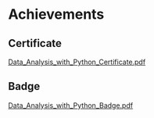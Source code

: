 

# Achievements
## Certificate
[Data_Analysis_with_Python_Certificate.pdf](https://prod-files-secure.s3.us-west-2.amazonaws.com/03e82b26-cccb-4906-bb56-adabcbdc0655/1aa3a050-2338-4a85-85d5-899bad17a31c/Data_Analysis_with_Python_Certificate.pdf?X-Amz-Algorithm=AWS4-HMAC-SHA256&X-Amz-Content-Sha256=UNSIGNED-PAYLOAD&X-Amz-Credential=ASIAZI2LB4663D6JHJZN%2F20250129%2Fus-west-2%2Fs3%2Faws4_request&X-Amz-Date=20250129T051410Z&X-Amz-Expires=3600&X-Amz-Security-Token=IQoJb3JpZ2luX2VjEHsaCXVzLXdlc3QtMiJGMEQCIE3P5jti%2FZ4T3yDisWW9tu6%2FGlj9j0z5vMDGat8wx4lPAiBT%2B671agn8wkDd5PUGsrVTk3ShVW5irNfmCIQeNKxTPyqIBAiE%2F%2F%2F%2F%2F%2F%2F%2F%2F%2F8BEAAaDDYzNzQyMzE4MzgwNSIMr6oWTCjI6f3VGFpuKtwDDpaPpe%2F5mUpaEGj%2BimB0z3zqX%2F86yy1eCTpJ9UiAh7TmfB8wA4lGfFMg6Pq2VhAS%2B0zH140FtNtPS3Yprjsusu%2BnN8S5Bxt1iZ9dj36i56TzDQjsc9hHgEfnwq3mZe68rM%2Bq0M8ccw%2FEVgyksN4RjuB3KQ7ELZWlZNdAVaupEKlMaUF5vo1QpHTpI5iBeKMoib97MxSLxx%2BPvk4dGCY%2Fbqmwo3bngouhTzodSEFBzBOZ7GQhtHhOUxCY39fKJAhV%2FUa0tu%2FkoFBJfPJowyHdYGBZXjhKnQj3GFgtVICtXFpw9BIrrGp%2B%2B38wcJhGcNdZNVm2pBAWkTa57TDTJMYfOfE%2FpNSlVC1tj9eBfKkWg2f0GPpvD%2FLXCRzd2dBaAXZw8wr1rYFUbGUnxaSWBA4c30l6h%2FWsmTsiHIUtxvKEvBF98VtL1wiwWnZg73WdpMJVv8oZIrinG7k5FTkbUcfKg3FCqH1J49k682ItJ99yWIwWF9vXkM8%2BhhNtiB%2FPCMr2sgF0YHFlBwlOeSiOByydi6WA%2F4j7XeZpQPTBTRt485w3jBg06V7nbLibxBYcKJHwsPjRPgM5OU4SIbSOvfmNCD6R89szGAh4TLRHoyHE7nbom%2BShBxwwdg2GdGQw0LrmvAY6pgH4udobTsJTbArq3uUf6fh1EyrTRJ95rgfZJSDgaV06nv8SufrvrJawuelxhTdOeKDWWclFZHdGnwcoG3iLssveleE0%2Bw%2Fu0zsPMsUgVzfVENirYv%2BPU9wxBZ0%2FISKCmhTd6IlXq4H%2FoqMMWRPrmUMayohmFyVDnXWexHPqXVYwlegSPmedST5o%2BIvDY4xdkP884Q009YndDya2CxK9809MZ4Ez7P2X&X-Amz-Signature=91a8fabc6e0aab44d5b2475c3473c2fb47e7ad58688f87dff6a544aafe0b8ea7&X-Amz-SignedHeaders=host&x-id=GetObject)
## Badge
[Data_Analysis_with_Python_Badge.pdf](https://prod-files-secure.s3.us-west-2.amazonaws.com/03e82b26-cccb-4906-bb56-adabcbdc0655/4fa9bcf8-b584-40dd-8775-c0bfadf6a6f0/Data_Analysis_with_Python_Badge.pdf?X-Amz-Algorithm=AWS4-HMAC-SHA256&X-Amz-Content-Sha256=UNSIGNED-PAYLOAD&X-Amz-Credential=ASIAZI2LB4663D6JHJZN%2F20250129%2Fus-west-2%2Fs3%2Faws4_request&X-Amz-Date=20250129T051410Z&X-Amz-Expires=3600&X-Amz-Security-Token=IQoJb3JpZ2luX2VjEHsaCXVzLXdlc3QtMiJGMEQCIE3P5jti%2FZ4T3yDisWW9tu6%2FGlj9j0z5vMDGat8wx4lPAiBT%2B671agn8wkDd5PUGsrVTk3ShVW5irNfmCIQeNKxTPyqIBAiE%2F%2F%2F%2F%2F%2F%2F%2F%2F%2F8BEAAaDDYzNzQyMzE4MzgwNSIMr6oWTCjI6f3VGFpuKtwDDpaPpe%2F5mUpaEGj%2BimB0z3zqX%2F86yy1eCTpJ9UiAh7TmfB8wA4lGfFMg6Pq2VhAS%2B0zH140FtNtPS3Yprjsusu%2BnN8S5Bxt1iZ9dj36i56TzDQjsc9hHgEfnwq3mZe68rM%2Bq0M8ccw%2FEVgyksN4RjuB3KQ7ELZWlZNdAVaupEKlMaUF5vo1QpHTpI5iBeKMoib97MxSLxx%2BPvk4dGCY%2Fbqmwo3bngouhTzodSEFBzBOZ7GQhtHhOUxCY39fKJAhV%2FUa0tu%2FkoFBJfPJowyHdYGBZXjhKnQj3GFgtVICtXFpw9BIrrGp%2B%2B38wcJhGcNdZNVm2pBAWkTa57TDTJMYfOfE%2FpNSlVC1tj9eBfKkWg2f0GPpvD%2FLXCRzd2dBaAXZw8wr1rYFUbGUnxaSWBA4c30l6h%2FWsmTsiHIUtxvKEvBF98VtL1wiwWnZg73WdpMJVv8oZIrinG7k5FTkbUcfKg3FCqH1J49k682ItJ99yWIwWF9vXkM8%2BhhNtiB%2FPCMr2sgF0YHFlBwlOeSiOByydi6WA%2F4j7XeZpQPTBTRt485w3jBg06V7nbLibxBYcKJHwsPjRPgM5OU4SIbSOvfmNCD6R89szGAh4TLRHoyHE7nbom%2BShBxwwdg2GdGQw0LrmvAY6pgH4udobTsJTbArq3uUf6fh1EyrTRJ95rgfZJSDgaV06nv8SufrvrJawuelxhTdOeKDWWclFZHdGnwcoG3iLssveleE0%2Bw%2Fu0zsPMsUgVzfVENirYv%2BPU9wxBZ0%2FISKCmhTd6IlXq4H%2FoqMMWRPrmUMayohmFyVDnXWexHPqXVYwlegSPmedST5o%2BIvDY4xdkP884Q009YndDya2CxK9809MZ4Ez7P2X&X-Amz-Signature=90f14c8a2f8550ed90f505d0c515728d1f450d8d35e5597c1f95c2c968879677&X-Amz-SignedHeaders=host&x-id=GetObject)
